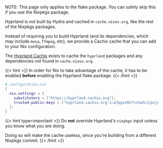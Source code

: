 NOTE: This page only applies to the flake package. You can safely skip this if
you use the Nixpkgs package.

Hyprland is not built by Hydra and cached in `cache.nixos.org`, like the rest
of the Nixpkgs packages.

Instead of requiring you to build Hyprland (and its dependencies, which may
include `mesa`, `ffmpeg`, etc), we provide a Cachix cache that you can add to
your Nix configuration.

The [Hyprland Cachix](https://app.cachix.org/cache/hyprland) exists to cache the
`hyprland` packages and any dependencies not found in `cache.nixos.org`.

{{< hint >}}
In order for Nix to take advantage of the cache, it has to be enabled **before**
enabling the Hyprland flake package.
{{< /hint >}}

```nix
# configuration.nix
{
  nix.settings = {
    substituters = ["https://hyprland.cachix.org"];
    trusted-public-keys = ["hyprland.cachix.org-1:a7pgxzMz7+chwVL3/pzj6jIBMioiJM7ypFP8PwtkuGc="];
  };
}
```

{{< hint type=important >}}
Do **not** override Hyprland's `nixpkgs` input unless you know what you are
doing.

Doing so will make the cache useless, since you're building from a different
Nixpkgs commit.
{{< /hint >}}

